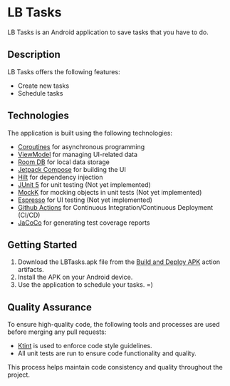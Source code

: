 # LB Tasks

LB Tasks is an Android application to save tasks that you have to do.

## Description

LB Tasks offers the following features:
* Create new tasks
* Schedule tasks

## Technologies

The application is built using the following technologies:

* [Coroutines](https://kotlinlang.org/docs/coroutines-overview.html) for asynchronous programming
* [ViewModel](https://developer.android.com/reference/androidx/lifecycle/ViewModel) for managing UI-related data
* [Room DB](https://developer.android.com/training/data-storage) for local data storage
* [Jetpack Compose](https://developer.android.com/jetpack/compose/documentation) for building the UI
* [Hilt](https://developer.android.com/training/dependency-injection/hilt-android) for dependency injection
* [JUnit 5](https://junit.org/junit5/docs/current/user-guide) for unit testing (Not yet implemented)
* [MockK](https://mockk.io) for mocking objects in unit tests (Not yet implemented)
* [Espresso](https://developer.android.com/training/testing/espresso) for UI testing (Not yet implemented)
* [Github Actions](https://docs.github.com/pt/actions/learn-github-actions) for Continuous Integration/Continuous Deployment (CI/CD)
* [JaCoCo](https://www.jacoco.org) for generating test coverage reports

## Getting Started

1. Download the LBTasks.apk file from the [Build and Deploy APK](https://github.com/LeonardoBai12/LB-Tasks/actions/workflows/build_and_deploy_workflow.yml) action artifacts.
2. Install the APK on your Android device.
3. Use the application to schedule your tasks. =)

## Quality Assurance

To ensure high-quality code, the following tools and processes are used before merging any pull requests:

* [Ktint](https://pinterest.github.io/ktlint/) is used to enforce code style guidelines.
* All unit tests are run to ensure code functionality and quality.

This process helps maintain code consistency and quality throughout the project.
